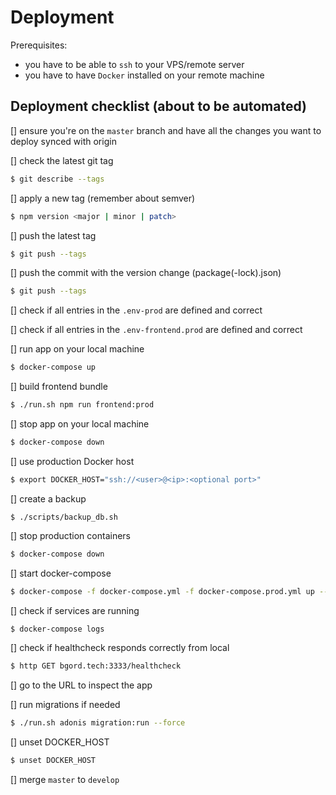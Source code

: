 # Deployment

Prerequisites:

- you have to be able to `ssh` to your VPS/remote server
- you have to have `Docker` installed on your remote machine

## Deployment checklist (about to be automated)

[] ensure you're on the `master` branch and have all the changes you want to deploy synced with origin

[] check the latest git tag

```bash
$ git describe --tags
```

[] apply a new tag (remember about semver)

```bash
$ npm version <major | minor | patch>
```

[] push the latest tag

```bash
$ git push --tags
```

[] push the commit with the version change (package(-lock).json)

```bash
$ git push --tags
```

[] check if all entries in the `.env-prod` are defined and correct

[] check if all entries in the `.env-frontend.prod` are defined and correct

[] run app on your local machine

```bash
$ docker-compose up
```

[] build frontend bundle

```bash
$ ./run.sh npm run frontend:prod
```

[] stop app on your local machine

```bash
$ docker-compose down
```

[] use production Docker host

```bash
$ export DOCKER_HOST="ssh://<user>@<ip>:<optional port>"
```

[] create a backup

```
$ ./scripts/backup_db.sh
```

[] stop production containers

```bash
$ docker-compose down
```

[] start docker-compose

```bash
$ docker-compose -f docker-compose.yml -f docker-compose.prod.yml up --detach --build --force-recreate
```

[] check if services are running

```bash
$ docker-compose logs
```

[] check if healthcheck responds correctly from local

```bash
$ http GET bgord.tech:3333/healthcheck
```

[] go to the URL to inspect the app

[] run migrations if needed

```bash
$ ./run.sh adonis migration:run --force
```

[] unset DOCKER_HOST

```bash
$ unset DOCKER_HOST
```

[] merge `master` to `develop`
